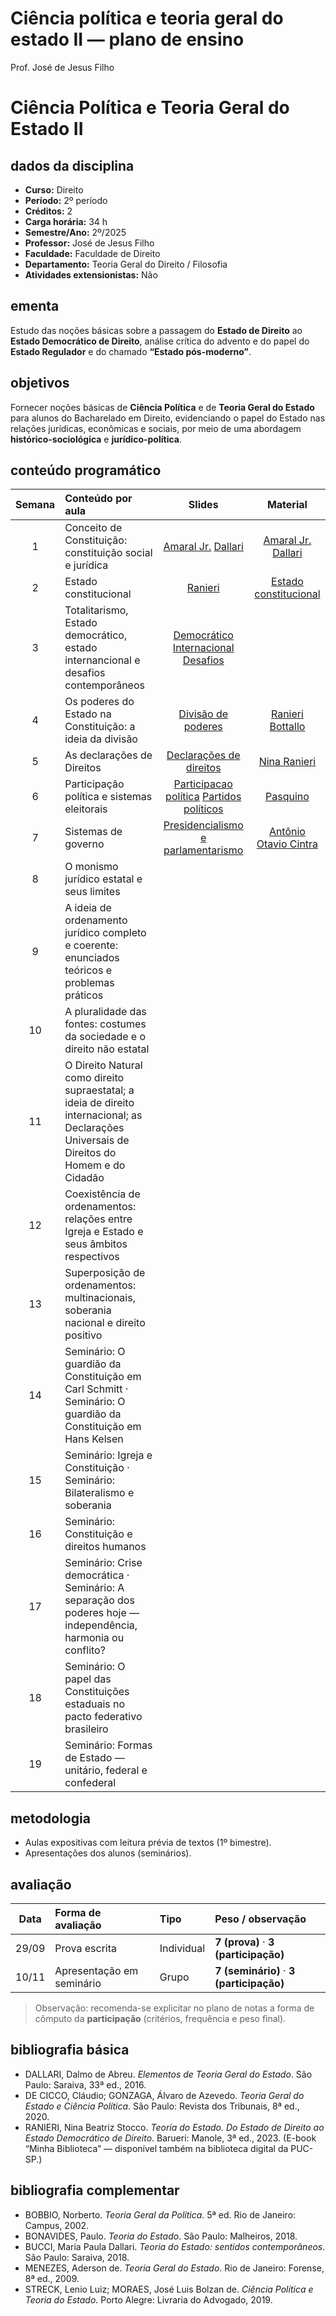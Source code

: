 # Ciência política e teoria geral do estado II — plano de ensino
Prof. José de Jesus Filho

# Ciência Política e Teoria Geral do Estado II

## dados da disciplina

- **Curso:** Direito  
- **Período:** 2º período  
- **Créditos:** 2  
- **Carga horária:** 34 h  
- **Semestre/Ano:** 2º/2025  
- **Professor:** José de Jesus Filho  
- **Faculdade:** Faculdade de Direito  
- **Departamento:** Teoria Geral do Direito / Filosofia  
- **Atividades extensionistas:** Não

## ementa

Estudo das noções básicas sobre a passagem do **Estado de Direito** ao
**Estado Democrático de Direito**, análise crítica do advento e do papel
do **Estado Regulador** e do chamado **“Estado pós-moderno”**.

## objetivos

Fornecer noções básicas de **Ciência Política** e de **Teoria Geral do
Estado** para alunos do Bacharelado em Direito, evidenciando o papel do
Estado nas relações jurídicas, econômicas e sociais, por meio de uma
abordagem **histórico-sociológica** e **jurídico-política**.

## conteúdo programático

| Semana | Conteúdo por aula | Slides | Material |
|:--:|:---|:--:|:--:|
| 1 | Conceito de Constituição: constituição social e jurídica | [Amaral Jr.](https://jjesusfilho.github.io/tge2/aula1/constitucionalismo_conceito_e_constituicao.html) [Dallari](https://jjesusfilho.github.io/tge2/aula1/dallari.html) | [Amaral Jr.](https://drive.google.com/file/d/1zDxvEAxh1lNEMRDNrFODOhBz-sjWdexn/view?usp=drive_link) [Dallari](https://drive.google.com/file/d/17QjpdpU3vVGyJ8mtkuH9d-QI8qQyxmeW/view?usp=drive_link) |
| 2 | Estado constitucional | [Ranieri](https://jjesusfilho.github.io/tge2/Aula2/estado_constitucional.html) | [Estado constitucional](https://drive.google.com/file/d/1TjWNjqlQLl0eRypMd_SvwDCFALUSuxX6/view?usp=drive_link) |
| 3 | Totalitarismo, Estado democrático, estado internancional e desafios contemporâneos | [Democrático](https://jjesusfilho.github.io/tge2/Aula3/estado_democratico.html) [Internacional](https://jjesusfilho.github.io/tge2/aula3/estado_internacional.html) [Desafios](https://jjesusfilho.github.io/tge2/aula3/desafios_contemporaneos.html) |  |
| 4 | Os poderes do Estado na Constituição: a ideia da divisão | [Divisão de poderes](https://jjesusfilho.github.io/tge2/aula4/divisao_poderes.html) | [Ranieri](https://drive.google.com/file/d/15MN1BndU_X0cfyRl7OKRaYTZblifDpdk/view?usp=drive_link) [Bottallo](https://drive.google.com/file/d/1UaAkMCIwkPWn1XcsCE9Q-Ce3Tm7bmH5r/view?usp=drive_link) |
| 5 | As declarações de Direitos | [Declarações de direitos](https://jjesusfilho.github.io/tge2/aula5/declaracao_direitos.html) | [Nina Ranieri](https://drive.google.com/file/d/14fc9ttXmVKyjVTHbTTXU6StRG9MiDtoS/view?usp=drive_link) |
| 6 | Participação política e sistemas eleitorais | [Participacao política](https://jjesusfilho.github.io/tge2/aula6/participacao_politica.html) [Partidos políticos](https://jjesusfilho.github.io/tge2/aula6/partidos_politicos.html) | [Pasquino](https://drive.google.com/file/d/13MnX8xUGps2W7w2WG_35FeC4m7HSG1vq/view?usp=drive_link) |
| 7 | Sistemas de governo | [Presidencialismo e parlamentarismo](https://jjesusfilho.github.io/tge2/aula7/sistemas_governo.html) | [Antônio Otavio Cintra](https://drive.google.com/file/d/17tY3vYkNotK_VZh9vNWVHik3rueeQVaA/view?usp=drive_link) |
| 8 | O monismo jurídico estatal e seus limites |  |  |
| 9 | A ideia de ordenamento jurídico completo e coerente: enunciados teóricos e problemas práticos |  |  |
| 10 | A pluralidade das fontes: costumes da sociedade e o direito não estatal |  |  |
| 11 | O Direito Natural como direito supraestatal; a ideia de direito internacional; as Declarações Universais de Direitos do Homem e do Cidadão |  |  |
| 12 | Coexistência de ordenamentos: relações entre Igreja e Estado e seus âmbitos respectivos |  |  |
| 13 | Superposição de ordenamentos: multinacionais, soberania nacional e direito positivo |  |  |
| 14 | Seminário: O guardião da Constituição em Carl Schmitt · Seminário: O guardião da Constituição em Hans Kelsen |  |  |
| 15 | Seminário: Igreja e Constituição · Seminário: Bilateralismo e soberania |  |  |
| 16 | Seminário: Constituição e direitos humanos |  |  |
| 17 | Seminário: Crise democrática · Seminário: A separação dos poderes hoje — independência, harmonia ou conflito? |  |  |
| 18 | Seminário: O papel das Constituições estaduais no pacto federativo brasileiro |  |  |
| 19 | Seminário: Formas de Estado — unitário, federal e confederal |  |  |

## metodologia

- Aulas expositivas com leitura prévia de textos (1º bimestre).  
- Apresentações dos alunos (seminários).

## avaliação

| Data | Forma de avaliação | Tipo | Peso / observação |
|:--:|:---|:---|:---|
| 29/09 | Prova escrita | Individual | **7 (prova)** · **3 (participação)** |
| 10/11 | Apresentação em seminário | Grupo | **7 (seminário)** · **3 (participação)** |

> Observação: recomenda-se explicitar no plano de notas a forma de
> cômputo da **participação** (critérios, frequência e peso final).

## bibliografia básica

- DALLARI, Dalmo de Abreu. *Elementos de Teoria Geral do Estado*. São
  Paulo: Saraiva, 33ª ed., 2016.  
- DE CICCO, Cláudio; GONZAGA, Álvaro de Azevedo. *Teoria Geral do Estado
  e Ciência Política*. São Paulo: Revista dos Tribunais, 8ª ed., 2020.  
- RANIERI, Nina Beatriz Stocco. *Teoria do Estado. Do Estado de Direito
  ao Estado Democrático de Direito*. Barueri: Manole, 3ª ed., 2023.
  (E-book “Minha Biblioteca” — disponível também na biblioteca digital
  da PUC-SP.)

## bibliografia complementar

- BOBBIO, Norberto. *Teoria Geral da Política*. 5ª ed. Rio de Janeiro:
  Campus, 2002.  
- BONAVIDES, Paulo. *Teoria do Estado*. São Paulo: Malheiros, 2018.  
- BUCCI, Maria Paula Dallari. *Teoria do Estado: sentidos
  contemporâneos*. São Paulo: Saraiva, 2018.  
- MENEZES, Aderson de. *Teoria Geral do Estado*. Rio de Janeiro:
  Forense, 8ª ed., 2009.  
- STRECK, Lenio Luiz; MORAES, José Luis Bolzan de. *Ciência Política e
  Teoria do Estado*. Porto Alegre: Livraria do Advogado, 2019.
